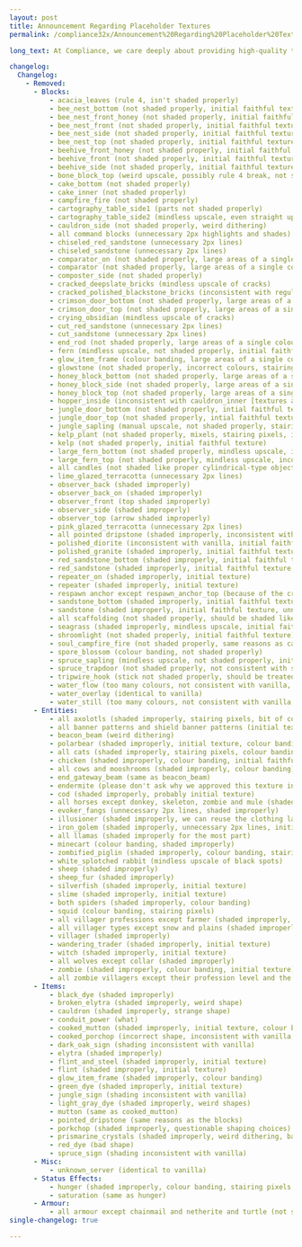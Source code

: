 ```yaml
---
layout: post
title: Announcement Regarding Placeholder Textures
permalink: /compliance32x/Announcement%20Regarding%20Placeholder%20Textures

long_text: At Compliance, we care deeply about providing high-quality textures for Minecraft via our resource pack. Because of this, we have built a complicated voting system and strongly curated submission process to ensure that all textures added to Compliance are up to our standards. But none of this was without its flaws, and everything had to undergo a long period of iteration and feedback to reach the state where it is now.<br>Compliance started out as a temporary project, intended to replace Faithful as soon as possible. All textures in the first alpha were compiled with this in mind – some had already been made specifically for Compliance by our contributors, but the vast majority was picked up and retrieved from Faithful's only-textures channel, from artists that have joined the Compliance team since. These textures were given little to no art direction – not that it was clear what Compliance was supposed to look like back then in the first place. Most of the textures were hastily labelled as "placeholders" (even though nobody knew for sure which exact ones that included) and have lingered in the resource pack since, even after Compliance's art direction was formulated more clearly and after it became clear that it's not going to replace Faithful any time soon.<br>At the time of this announcement being posted, we will have released the rewritten Texture Guidelines for Compliance 32x. They took over a month to complete, span 22 pages and went through large amounts of edits and improvements before being finalised. This is why we have decided to enforce them retroactively, meaning that they apply to ALL textures, not just the ones added after the guidelines were published.<br>That leaves us with a whole bunch of textures that no longer comply with our texture guidelines. To increase awareness and hopefully boost artist productivity, we see it as fit to entirely remove these textures from all future versions of the pack, instead of just having them in some obscure list that nobody knows about.<br>You might say that this change is very radical. And you would be right. But we, as a team, have agreed unanimously that this measure is vital for Compliance's continued existence and quality. Yes, we know this is going to set the pack's progress back a lot, and we really can't do anything about that. But we believe in our contributors and artists, and trust that they will be motivated to fill all the gaps back in again. After all, there's no rush. We'll get there in the end!<br><br>NOTE FOR ARTISTS&#58; A lot of the removed textures are breaking the guidelines just barely, and can be simply be edited so they can be included in Compliance again. We recommend checking if editing is possible first, before starting any work.<br><br>If you are interested in the specific textures that we have decided are no longer fit for Compliance, as well as reasons why they're not, please read below.

changelog:
  Changelog:
    - Removed:
      - Blocks:
          - acacia_leaves (rule 4, isn't shaded properly)
          - bee_nest_bottom (not shaded properly, initial faithful texture)
          - bee_nest_front_honey (not shaded properly, initial faithful texture)
          - bee_nest_front (not shaded properly, initial faithful texture)
          - bee_nest_side (not shaded properly, initial faithful texture)
          - bee_nest_top (not shaded properly, initial faithful texture)
          - beehive_front_honey (not shaded properly, initial faithful texture)
          - beehive_front (not shaded properly, initial faithful texture, inconsistent with beehive_front_honey as per rule 10)
          - beehive_side (not shaded properly, initial faithful texture)
          - bone_block_top (weird upscale, possibly rule 4 break, not shaded properly)
          - cake_bottom (not shaded properly)
          - cake_inner (not shaded properly)
          - campfire_fire (not shaded properly)
          - cartography_table_side1 (parts not shaded properly)
          - cartography_table_side2 (mindless upscale, even straight up wrong in places)
          - cauldron_side (not shaded properly, weird dithering)
          - all command blocks (unnecessary 2px highlights and shades)
          - chiseled_red_sandstone (unnecessary 2px lines)
          - chiseled_sandstone (unnecessary 2px lines)
          - comparator_on (not shaded properly, large areas of a single colour)
          - comparator (not shaded properly, large areas of a single colour)
          - composter_side (not shaded properly)
          - cracked_deepslate_bricks (mindless upscale of cracks)
          - cracked_polished_blackstone_bricks (inconsistent with regular polished blackstone bricks, rule 10)
          - crimson_door_bottom (not shaded properly, large areas of a single colour)
          - crimson_door_top (not shaded properly, large areas of a single colour)
          - crying_obsidian (mindless upscale of cracks)
          - cut_red_sandstone (unnecessary 2px lines)
          - cut_sandstone (unnecessary 2px lines)
          - end_rod (not shaded properly, large areas of a single colour, mixels)
          - fern (mindless upscale, not shaded properly, initial faithful texture, inaccurate to vanilla in places)
          - glow_item_frame (colour banding, large areas of a single colour, not shaded properly)
          - glowstone (not shaded properly, incorrect colours, stairing pixels, initial faithful texture)
          - honey_block_bottom (not shaded properly, large areas of a single colour, initial faithful texture)
          - honey_block_side (not shaded properly, large areas of a single colour, initial faithful texture)
          - honey_block_top (not shaded properly, large areas of a single colour, initial faithful texture)
          - hopper_inside (inconsistent with cauldron_inner [textures are identical in vanilla])
          - jungle_door_bottom (not shaded properly, intial faithful texture)
          - jungle_door_top (not shaded properly, intial faithful texture)
          - jungle_sapling (manual upscale, not shaded properly, stairing pixels, initial faithful texture)
          - kelp_plant (not shaded properly, mixels, stairing pixels, initial faithful texture)
          - kelp (not shaded properly, initial faithful texture)
          - large_fern_bottom (not shaded properly, mindless upscale, incorrect colours, initial faithful texture)
          - large_fern_top (not shaded properly, mindless upscale, incorrect colours, initial faithful texture)
          - all candles (not shaded like proper cylindrical-type objects)
          - lime_glazed_terracotta (unnecessary 2px lines)
          - observer_back (shaded improperly)
          - observer_back_on (shaded improperly)
          - observer_front (top shaded improperly)
          - observer_side (shaded improperly)
          - observer_top (arrow shaded improperly)
          - pink_glazed_terracotta (unnecessary 2px lines)
          - all pointed dripstone (shaded improperly, inconsistent with dripstone block)
          - polished_diorite (inconsistent with vanilla, initial faithful texture)
          - polished_granite (shaded improperly, initial faithful texture)
          - red_sandstone_bottom (shaded improperly, initial faithful texture, unnecessary 2px lines at the top)
          - red_sandstone (shaded improperly, initial faithful texture, unnecessary 2px lines at the top)
          - repeater_on (shaded improperly, initial texture)
          - repeater (shaded improperly, initial texture)
          - respawn anchor except respawn_anchor_top (because of the crying obsidian parts, will be re-added once a good crying obsidian texture is made)
          - sandstone_bottom (shaded improperly, initial faithful texture, unnecessary 2px lines at the top)
          - sandstone (shaded improperly, initial faithful texture, unnecessary 2px lines at the top)
          - all scaffolding (not shaded properly, should be shaded like other cylindrical-type objects and employ linear dithering)
          - seagrass (shaded improperly, mindless upscale, initial faithful texture)
          - shroomlight (not shaded properly, initial faithful texture)
          - soul_campfire_fire (not shaded properly, same reasons as campfire_fire)
          - spore_blossom (colour banding, not shaded properly)
          - spruce_sapling (mindless upscale, not shaded properly, initial faithful texture)
          - spruce_trapdoor (not shaded properly, not consistent with spruce_door, initial faithful texture)
          - tripwire_hook (stick not shaded properly, should be treated as a cylindrical-type object)
          - water_flow (too many colours, not consistent with vanilla, too blurry, initial faithful texture)
          - water_overlay (identical to vanilla)
          - water_still (too many colours, not consistent with vanilla, too blurry, initial faithful texture)
      - Entities:
          - all axolotls (shaded improperly, stairing pixels, bit of colour banding)
          - all banner patterns and shield banner patterns (initial textures, weird antialiasing)
          - beacon_beam (weird dithering)
          - polarbear (shaded improperly, initial texture, colour banding)
          - all cats (shaded improperly, stairing pixels, colour banding, initial texture, probably incorrect colours)
          - chicken (shaded improperly, colour banding, initial faithful texture)
          - all cows and mooshrooms (shaded improperly, colour banding)
          - end_gateway_beam (same as beacon_beam)
          - endermite (please don't ask why we approved this texture in the first place)
          - cod (shaded improperly, probably initial texture)
          - all horses except donkey, skeleton, zombie and mule (shaded improperly, colour banding)
          - evoker_fangs (unnecessary 2px lines, shaded improperly)
          - illusioner (shaded improperly, we can reuse the clothing later though)
          - iron_golem (shaded improperly, unnecessary 2px lines, initial faithful texture)
          - all llamas (shaded improperly for the most part)
          - minecart (colour banding, shaded improperly)
          - zombified_piglin (shaded improperly, colour banding, stairing pixels)
          - white_splotched rabbit (mindless upscale of black spots)
          - sheep (shaded improperly)
          - sheep_fur (shaded improperly)
          - silverfish (shaded improperly, initial texture)
          - slime (shaded improperly, initial texture)
          - both spiders (shaded improperly, colour banding)
          - squid (colour banding, stairing pixels)
          - all villager professions except farmer (shaded improperly, colour banding)
          - all villager types except snow and plains (shaded improperly, colour banding)
          - villager (shaded improperly)
          - wandering_trader (shaded improperly, initial texture)
          - witch (shaded improperly, initial texture)
          - all wolves except collar (shaded improperly)
          - zombie (shaded improperly, colour banding, initial texture)
          - all zombie villagers except their profession level and the farmer profession (shaded improperly, colour banding)
      - Items:
          - black_dye (shaded improperly)
          - broken_elytra (shaded improperly, weird shape)
          - cauldron (shaded improperly, strange shape)
          - conduit_power (what)
          - cooked_mutton (shaded improperly, initial texture, colour banding)
          - cooked_porchop (incorrect shape, inconsistent with vanilla, initial texture)
          - dark_oak_sign (shading inconsistent with vanilla)
          - elytra (shaded improperly)
          - flint_and_steel (shaded improperly, initial texture)
          - flint (shaded improperly, initial texture)
          - glow_item_frame (shaded improperly, colour banding)
          - green_dye (shaded improperly, initial texture)
          - jungle_sign (shading inconsistent with vanilla)
          - light_gray_dye (shaded improperly, weird shapes)
          - mutton (same as cooked_mutton)
          - pointed_dripstone (same reasons as the blocks)
          - porkchop (shaded improperly, questionable shaping choices)
          - prismarine_crystals (shaded improperly, weird dithering, bad shape)
          - red_dye (bad shape)
          - spruce_sign (shading inconsistent with vanilla)
      - Misc:
          - unknown_server (identical to vanilla)
      - Status Effects:
          - hunger (shaded improperly, colour banding, stairing pixels, initial texture)
          - saturation (same as hunger)
      - Armour:
          - all armour except chainmail and netherite and turtle (not shaded properly)
single-changelog: true

---
```

